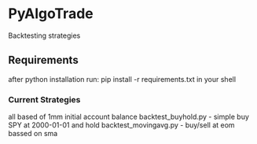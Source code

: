 # PyAlgoTrade
Backtesting strategies

## Requirements
after python installation
run: pip install -r requirements.txt in your shell

### Current Strategies
all based of 1mm initial account balance
backtest_buyhold.py
    - simple buy SPY at 2000-01-01 and hold
backtest_movingavg.py
    - buy/sell at eom bassed on sma